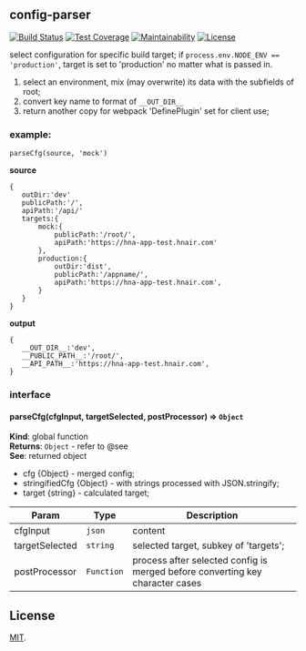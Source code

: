 ## config-parser

[![Build Status](https://travis-ci.org/roneyrao/config-parser.svg?branch=master)](https://travis-ci.org/roneyrao/config-parser)
[![Test Coverage](https://api.codeclimate.com/v1/badges/0d9047bd9fae6577010b/test_coverage)](https://codeclimate.com/github/roneyrao/config-parser/test_coverage)
[![Maintainability](https://api.codeclimate.com/v1/badges/0d9047bd9fae6577010b/maintainability)](https://codeclimate.com/github/roneyrao/config-parser/maintainability)
[![License](https://img.shields.io/badge/license-MIT-blue.svg)](https://raw.githubusercontent.com/roneyrao/config-parser/master/LICENSE)

select configuration for specific build target; if `process.env.NODE_ENV == 'production'`, target is set to 'production' no matter what is passed in.

 1. select an environment, mix (may overwrite) its data with the subfields of root;
 2. convert key name to format of `__OUT_DIR__`
 3. return another copy for webpack 'DefinePlugin' set for client use;
 
### example:

 `parseCfg(source, 'mock')`

 **source**
 ```
{
	outDir:'dev'
	publicPath:'/',
	apiPath:'/api/'
	targets:{
		mock:{
			publicPath:'/root/',
			apiPath:'https://hna-app-test.hnair.com'
		},
		production:{
			outDir:'dist',
			publicPath:'/appname/',
			apiPath:'https://hna-app-test.hnair.com',
		}
	}
}
 ```

 **output**
 ```
{
	__OUT_DIR__:'dev',
	__PUBLIC_PATH__:'/root/',
	__API_PATH__:'https://hna-app-test.hnair.com',
}
 ```


### interface

<a name="parseCfg"></a>

#### parseCfg(cfgInput, targetSelected, postProcessor) ⇒ <code>Object</code>
**Kind**: global function  
**Returns**: <code>Object</code> - refer to @see  
**See**: returned object
 * cfg {Object} - merged config;
 * stringifiedCfg {Object} - with strings processed with JSON.stringify;
 * target {string} - calculated target;  

| Param | Type | Description |
| --- | --- | --- |
| cfgInput | <code>json</code> | content |
| targetSelected | <code>string</code> | selected target, subkey of 'targets'; |
| postProcessor | <code>Function</code> | process after selected config is merged before converting key character cases |


## License

[MIT](LICENSE).

